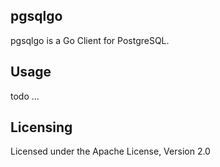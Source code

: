 ## pgsqlgo
pgsqlgo is a Go Client for PostgreSQL.

## Usage

todo ...

## Licensing
Licensed under the Apache License, Version 2.0


